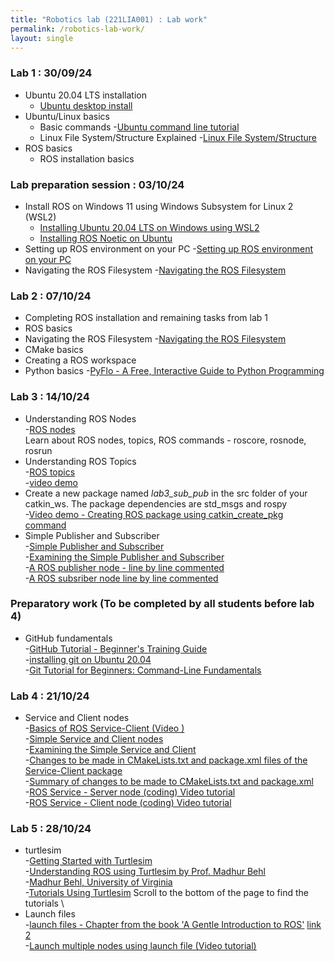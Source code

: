 ```yaml
---
title: "Robotics lab (221LIA001) : Lab work"
permalink: /robotics-lab-work/
layout: single
---
```

### Lab 1 : 30/09/24
- Ubuntu 20.04 LTS installation
    - [Ubuntu desktop install](https://ubuntu.com/tutorials/install-ubuntu-desktop)
- Ubuntu/Linux basics
    - Basic commands
        -[Ubuntu command line tutorial](https://ubuntu.com/tutorials/command-line-for-beginners#1-overview)
    - Linux File System/Structure Explained
        -[Linux File System/Structure](https://youtu.be/HbgzrKJvDRw)
- ROS basics
    - ROS installation basics

### Lab preparation session : 03/10/24
- Install ROS on Windows 11 using Windows Subsystem for Linux 2 (WSL2)
    - [Installing Ubuntu 20.04 LTS on Windows using WSL2](https://learn.microsoft.com/en-us/windows/wsl/install-manual)
    - [Installing ROS Noetic on Ubuntu](https://wiki.ros.org/noetic/Installation)
- Setting up ROS environment on your PC
    -[Setting up ROS environment on your PC](https://wiki.ros.org/ROS/Tutorials/InstallingandConfiguringROSEnvironment)
- Navigating the ROS Filesystem
    -[Navigating the ROS Filesystem](https://wiki.ros.org/ROS/Tutorials/NavigatingTheFilesystem) 

### Lab 2 : 07/10/24
- Completing ROS installation and remaining tasks from lab 1
- ROS basics
- Navigating the ROS Filesystem
    -[Navigating the ROS Filesystem](https://wiki.ros.org/ROS/Tutorials/NavigatingTheFilesystem) 
- CMake basics
- Creating a ROS workspace
- Python basics
     -[PyFlo - A Free, Interactive Guide to Python Programming](https://pyflo.net/)

### Lab 3 : 14/10/24
- Understanding ROS Nodes \
    -[ROS nodes](https://wiki.ros.org/ROS/Tutorials/UnderstandingNodes) \
    Learn about ROS nodes, topics, ROS commands - roscore, rosnode, rosrun 
- Understanding ROS Topics \
    -[ROS topics](https://wiki.ros.org/ROS/Tutorials/UnderstandingTopics) \
    -[video demo](https://youtu.be/rIPmFy_Ax2A?si=WgEjDfC164pchmbd)
- Create a new package named *lab3_sub_pub* in the src folder of your catkin_ws. The package dependencies are std_msgs and rospy \
    -[Video demo - Creating ROS package using catkin_create_pkg command](https://youtu.be/QRJ9mbzWPcY?si=iVz5lwKnvlBRC__Z) 
- Simple Publisher and Subscriber \
    -[Simple Publisher and Subscriber](https://wiki.ros.org/ROS/Tutorials/WritingPublisherSubscriber%28python%29) \
    -[Examining the Simple Publisher and Subscriber](https://wiki.ros.org/ROS/Tutorials/ExaminingPublisherSubscriber) \
    -[A ROS publisher node - line by line commented](https://jim79.github.io/ros-simple-publisher) \
    -[A ROS subsriber node line by line commented](https://jim79.github.io/ros-simple-subscriber)

### Preparatory work (To be completed by all students before lab 4)
-  GitHub fundamentals \
    -[GitHub Tutorial - Beginner's Training Guide](https://youtu.be/iv8rSLsi1xo?si=wE-eT0DSa-FoOVH8) \
    -[installing git on Ubuntu 20.04](https://linuxhint.com/git-source-code-management-system/) \
    -[Git Tutorial for Beginners: Command-Line Fundamentals](https://youtu.be/HVsySz-h9r4?si=Mo8WTDtsDALJxIcL)

### Lab 4 : 21/10/24
- Service and Client nodes \
    -[Basics of ROS Service-Client (Video )](https://youtu.be/MVnXfGLQb-c?si=8RsL4O5-2Glr6E8F) \
    -[Simple Service and Client nodes](http://wiki.ros.org/ROS/Tutorials/WritingServiceClient%28python%29) \
    -[Examining the Simple Service and Client](http://wiki.ros.org/ROS/Tutorials/ExaminingServiceClient) \
    -[Changes to be made in CMakeLists.txt and package.xml files of the Service-Client package](http://wiki.ros.org/ROS/Tutorials/CreatingMsgAndSrv) \
    -[Summary of changes to be made to CMakeLists.txt and package.xml](https://jim79.github.io/ros-service-client-cmake-package-modifications) \
    -[ROS Service - Server node (coding) Video tutorial](https://youtu.be/1-5tm4RIK6o) \
    -[ROS Service - Client node (coding) Video tutorial](https://youtu.be/Fp4x8WlLVb8) 

### Lab 5 : 28/10/24
- turtlesim \
    -[Getting Started with Turtlesim](https://wiki.ros.org/turtlesim) \
    -[Understanding ROS using Turtlesim by Prof. Madhur Behl](https://jim79.github.io/assets/ros-turtlesim.pdf) \
    -[Madhur Behl, University of Virginia](https://engineering.virginia.edu/faculty/madhur-behl)\
    -[Tutorials Using Turtlesim](https://wiki.ros.org/turtlesim/Tutorials)  Scroll to the bottom of the page to find the tutorials \
- Launch files \
    -[launch files - Chapter from the book 'A Gentle Introduction to ROS'](https://jokane.net/agitr/agitr-small-launch.pdf) [link 2](https://jim79.github.io/assets/launch_files_gentle_intro_ros.pdf) \
    -[Launch multiple nodes using launch file (Video tutorial)](https://youtu.be/kKoPqGDgwMo) 